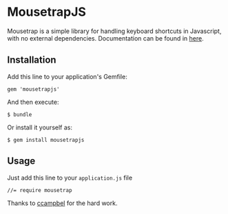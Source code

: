 # MousetrapJS
Mousetrap is a simple library for handling keyboard shortcuts in Javascript, with no external dependencies.
Documentation can be found in [here](http://craig.is/killing/mice).


## Installation

Add this line to your application's Gemfile:

    gem 'mousetrapjs'

And then execute:

    $ bundle

Or install it yourself as:

    $ gem install mousetrapjs

## Usage

Just add this line to your `application.js` file

```
//= require mousetrap
```

Thanks to [ccampbel](https://github.com/ccampbell/mousetrap) for the hard work.
